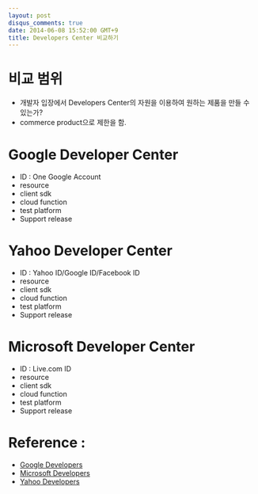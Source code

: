 ```yaml
---
layout: post
disqus_comments: true
date: 2014-06-08 15:52:00 GMT+9
title: Developers Center 비교하기 
---
```

# 비교 범위
- 개발자 입장에서 Developers Center의 자원을 이용하여 원하는 제품을 만들 수 있는가?
- commerce product으로 제한을 함.

# Google Developer Center
- ID : One Google Account 
- resource
- client sdk
- cloud function
- test platform
- Support release

# Yahoo Developer Center
- ID : Yahoo ID/Google ID/Facebook ID
- resource
- client sdk
- cloud function
- test platform
- Support release

# Microsoft Developer Center
- ID : Live.com ID
- resource
- client sdk
- cloud function
- test platform
- Support release


# Reference : 
* [Google Developers]( https://developers.skplanetx.com )
* [Microsoft Developers]( http://msdn.microsoft.com/dn271880 )
* [Yahoo Developers]( https://developer.yahoo.com )

